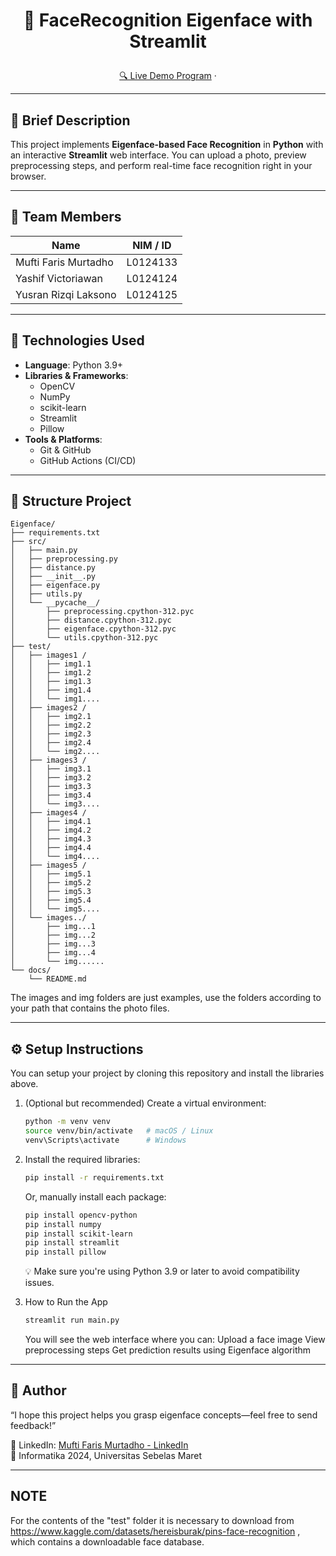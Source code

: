 # <p align="center">🚀 FaceRecognition Eigenface with Streamlit</p>

<p align="center">
  <a href="[URL_DEMO]" target="_blank">🔍 Live Demo Program</a> ·
</p>

---

## 📖 Brief Description

This project implements **Eigenface-based Face Recognition** in **Python** with an interactive **Streamlit** web interface. You can upload a photo, preview preprocessing steps, and perform real-time face recognition right in your browser. 

---

## 👥 Team Members

| Name                 | NIM / ID        |
| -------------------  | --------------- |
| Mufti Faris Murtadho | L0124133        |
| Yashif Victoriawan   | L0124124        |
| Yusran Rizqi Laksono | L0124125        |

---

## 🧰 Technologies Used

- **Language**: Python 3.9+  
- **Libraries & Frameworks**:  
  - OpenCV  
  - NumPy  
  - scikit-learn  
  - Streamlit  
  - Pillow  
- **Tools & Platforms**:  
  - Git & GitHub  
  - GitHub Actions (CI/CD)

---

## 📁 Structure Project

```text
Eigenface/
├── requirements.txt
├── src/
│   ├── main.py
│   ├── preprocessing.py
│   ├── distance.py
│   ├── __init__.py
│   ├── eigenface.py
│   ├── utils.py
│   └── __pycache__/
│       ├── preprocessing.cpython-312.pyc
│       ├── distance.cpython-312.pyc
│       ├── eigenface.cpython-312.pyc
│       └── utils.cpython-312.pyc
├── test/
│   ├── images1 /
│   │   ├── img1.1 
│   │   ├── img1.2
│   │   ├── img1.3
│   │   ├── img1.4
│   │   └── img1....
│   ├── images2 /
│   │   ├── img2.1 
│   │   ├── img2.2
│   │   ├── img2.3
│   │   ├── img2.4
│   │   └── img2....
│   ├── images3 /
│   │   ├── img3.1 
│   │   ├── img3.2
│   │   ├── img3.3
│   │   ├── img3.4
│   │   └── img3....
│   ├── images4 /
│   │   ├── img4.1 
│   │   ├── img4.2
│   │   ├── img4.3
│   │   ├── img4.4
│   │   └── img4....
│   ├── images5 /
│   │   ├── img5.1 
│   │   ├── img5.2
│   │   ├── img5.3
│   │   ├── img5.4
│   │   └── img5....
│   └── images../
│       ├── img...1 
│       ├── img...2
│       ├── img...3
│       ├── img...4
│       └── img......
└── docs/
    └── README.md 
```
The images and img folders are just examples, use the folders according to your path that contains the photo files.

---

## ⚙️ Setup Instructions

You can setup your project by cloning this repository and install the libraries above.

1. (Optional but recommended) Create a virtual environment:
   ```bash
   python -m venv venv
   source venv/bin/activate   # macOS / Linux
   venv\Scripts\activate      # Windows

2. Install the required libraries:
   ```bash
   pip install -r requirements.txt
   ```
   Or, manually install each package:
   ```bash
   pip install opencv-python
   pip install numpy
   pip install scikit-learn
   pip install streamlit
   pip install pillow
   ```
   💡 Make sure you're using Python 3.9 or later to avoid compatibility issues.

3. How to Run the App
   ```bash
   streamlit run main.py
   ```
   You will see the web interface where you can:
   Upload a face image
   View preprocessing steps
   Get prediction results using Eigenface algorithm

---

## 👤 Author
“I hope this project helps you grasp eigenface concepts—feel free to send feedback!”

💼 LinkedIn: [Mufti Faris Murtadho - LinkedIn](https://www.linkedin.com/in/mufti-faris/)</br>
📍 Informatika 2024, Universitas Sebelas Maret  

---

## NOTE
For the contents of the "test" folder it is necessary to download from https://www.kaggle.com/datasets/hereisburak/pins-face-recognition , which contains a downloadable face database.
